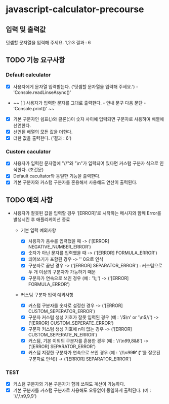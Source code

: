# javascript-calculator-precourse

## 입력 및 출력값

덧셈할 문자열을 입력해 주세요.
1,2:3
결과 : 6

## TODO 기능 요구사항

### Default calculator

- [x] 사용자에게 문자열 입력받는다. ('덧셈할 문자열을 입력해 주세요.') - 'Console.readLinseAsync()'
- ~~ [ ] 사용자가 입력한 문자를 그대로 출력한다. - 안내 문구 다음 문단 - 'Console.print()' ~~
- [x] 기본 구분자인 쉼표(,)와 클론(:)이 숫자 사이에 입력되면 구분자로 사용하여 배열에 선언한다.
- [x] 선언된 배열의 모든 값을 더한다.
- [x] 더한 값을 출력한다. ('결과 : 6')

### Custom caculator

- [x] 사용자가 입력한 문자열에 "//"와 "\n"가 입력되어 있다면 커스텀 구분자 식으로 인식한다. (조건문)
- [x] Default cacultator와 동일한 기능을 출력한다.
- [x] 기본 구분자와 커스텀 구분자를 혼용해서 사용해도 연산이 출력된다.

## TODO 예외 사항

- 사용자가 잘못된 값을 입력할 경우 '[ERROR]'로 시작하는 메시지와 함께 Error를 발생시킨 후 애플리케이션 종료

  - 기본 입력 예외사항

    - [x] 사용자가 음수를 입력했을 때 -> ('[ERROR] NEGATIVE_NUMBER_ERROR')
    - [x] 숫자가 아닌 문자를 입력했을 때 -> ('[ERROR] FORMULA_ERROR')
    - [x] 띄어쓰기가 포함된 경우 -> '' 0으로 인식
    - [x] 구분자로 끝난 경우 -> ('[ERROR] SEPARATOR_ERROR') : 커스텀으로 두 개 이상의 구분자가 가능하기 때문
    - [x] 구분자가 연속으로 쓰인 경우 (예 : '1;;') -> ('[ERROR] FORMULA_ERROR')

  - 커스텀 구분자 입력 예외사항

    - [x] 커스텀 구분자를 숫자로 설정한 경우 -> ('[ERROR] CUSTOM_SEPERATOR_ERROR')
    - [x] 구분자 커스텀 생성 기호가 잘못 입력된 경우 (예 : '/$\n' or '\n$//') -> ('[ERROR] CUSTOM_SEPERATE_ERROR')
    - [x] 구분자 커스텀 생성 기호에 n이 없는 경우 -> ('[ERROR] CUSTOM_SEPERATE_N_ERROR')
    - [x] 커스텀, 기본 이외의 구분자를 혼용한 경우 (예 : '//*\n9*9,8&8') -> ('[ERROR] SEPARATOR_ERROR')
    - [x] 커스텀 지정한 구분자가 연속으로 쓰인 경우 (예 : '//*\n9*9**9' ('**'를 잘못된 구분자로 인식)) -> ('[ERROR] SEPARATOR_ERROR')

### TEST

- [x] 커스텀 구분자와 기본 구분자가 함께 쓰여도 계산이 가능하다.
- [x] 기본 구분자를 커스텀 구분자로 사용해도 오류없이 동일하게 출력된다. (예 : '//,\n9,9,9')
